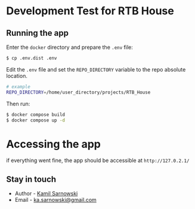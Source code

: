 Development Test for RTB House
===================

## Running the app

Enter the `docker` directory and prepare the `.env` file:
```bash
$ cp .env.dist .env
```
Edit the `.env` file and set the `REPO_DIRECTORY` variable to the repo absolute location.

```bash
# example
REPO_DIRECTORY=/home/user_directory/projects/RTB_House
```

Then run:

```bash
$ docker compose build
$ docker compose up -d
```

# Accessing the app
if everything went fine, the app should be accessible at `http://127.0.2.1/`

## Stay in touch

- Author - [Kamil Sarnowski](https://www.linkedin.com/in/kamil-sarnowski-developer/)
- Email - [ka.sarnowski@gmail.com](mailto:ka.sarnowski@gmail.com)
